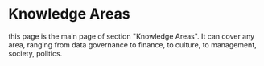 # Knowledge Areas
this page is the main page of section "Knowledge Areas". 
It can cover any area, ranging from data governance to finance, to culture, to management, society, politics. 
